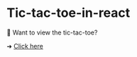 # Tic-tac-toe-in-react


:pushpin: Want to view the tic-tac-toe?

➜ [Click here](https://react-ts-uaj7u8.stackblitz.io)
